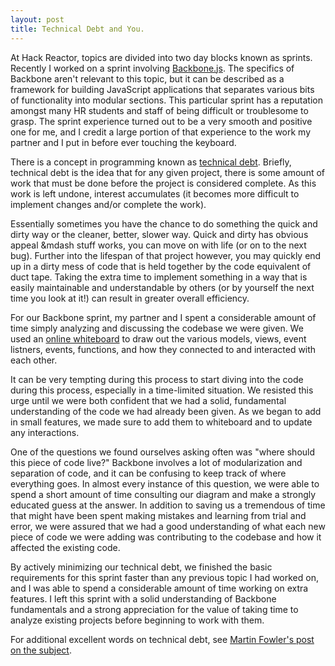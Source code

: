 ```yaml
---
layout: post
title: Technical Debt and You.
---
```


At Hack Reactor, topics are divided into two day blocks known as sprints. Recently I worked on a sprint involving [Backbone.js](http://www.backbonejs.org). The specifics of Backbone aren't relevant to this topic, but it can be described as a framework for building JavaScript applications that separates various bits of functionality into modular sections. This particular sprint has a reputation amongst many HR students and staff of being difficult or troublesome to grasp. The sprint experience turned out to be a very smooth and positive one for me, and I credit a large portion of that experience to the work my partner and I put in before ever touching the keyboard.

There is a concept in programming known as [technical debt](https://en.wikipedia.org/wiki/Technical_debt). Briefly, technical debt is the idea that for any given project, there is some amount of work that must be done before the project is considered complete. As this work is left undone, interest accumulates (it becomes more difficult to implement changes and/or complete the work).

Essentially sometimes you have the chance to do something the quick and dirty way or the cleaner, better, slower way. Quick and dirty has obvious appeal &mdash stuff works, you can move on with life (or on to the next bug). Further into the lifespan of that project however, you may quickly end up in a dirty mess of code that is held together by the code equivalent of duct tape. Taking the extra time to implement something in a way that is easily maintainable and understandable by others (or by yourself the next time you look at it!) can result in greater overall efficiency.

For our Backbone sprint, my partner and I spent a considerable amount of time simply analyzing and discussing the codebase we were given. We used an [online whiteboard](http://www.awwapp.com) to draw out the various models, views, event listners, events, functions, and how they connected to and interacted with each other.

It can be very tempting during this process to start diving into the code during this process, especially in a time-limited situation. We resisted this urge until we were both confident that we had a solid, fundamental understanding of the code we had already been given. As we began to add in small features, we made sure to add them to whiteboard and to update any interactions.

One of the questions we found ourselves asking often was "where should this piece of code live?" Backbone involves a lot of modularization and separation of code, and it can be confusing to keep track of where everything goes. In almost every instance of this question, we were able to spend a short amount of time consulting our diagram and make a strongly educated guess at the answer. In addition to saving us a tremendous of time that might have been spent making mistakes and learning from trial and error, we were assured that we had a good understanding of what each new piece of code we were adding was contributing to the codebase and how it affected the existing code.

By actively minimizing our technical debt, we finished the basic requirements for this sprint faster than any previous topic I had worked on, and I was able to spend a considerable amount of time working on extra features. I left this sprint with a solid understanding of Backbone fundamentals and a strong appreciation for the value of taking time to analyze existing projects before beginning to work with them.

For additional excellent words on technical debt, see [Martin Fowler's post on the subject](http://martinfowler.com/bliki/TechnicalDebt.html).
